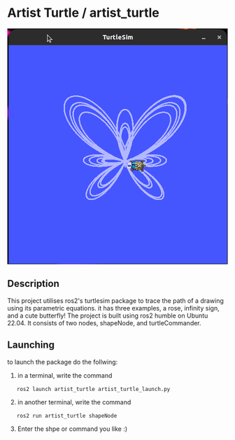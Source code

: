 # Artist Turtle / artist_turtle

![alt text](https://github.com/iitz3bsmd/artist_turtle/blob/main/cute_butterfly_drawing.png)

## Description
This project utilises ros2's turtlesim package to trace the path of a drawing using its parametric equations. it has three examples, a rose, infinity sign, and a cute butterfly! 
The project is built using ros2 humble on Ubuntu 22.04. It consists of two nodes, shapeNode, and turtleCommander.

## Launching
to launch the package do the follwing:
1. in a terminal, write the command
```
   ros2 launch artist_turtle artist_turtle_launch.py
```
2. in another terminal, write the command
```
   ros2 run artist_turtle shapeNode
```
3. Enter the shpe or command you like :)
